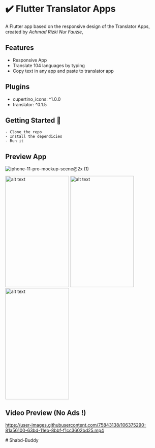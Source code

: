 # ✔️ Flutter Translator Apps

A Flutter app based on the responsive design of the Translator Apps, created by *Achmad Rizki Nur Fauzie*,

## Features
- Responsive App
- Translate 104 languages by typing
- Copy text in any app and paste to translator app

## Plugins
- cupertino_icons: ^1.0.0
- translator: ^0.1.5

## Getting Started 🚀

```shell
- Clone the repo
- Install the dependicies
- Run it
```

## Preview App

![iphone-11-pro-mockup-scene@2x (1)](https://user-images.githubusercontent.com/75843138/106375246-31c69a00-63bd-11eb-9a43-94405ebcd27b.png)

<img src="https://user-images.githubusercontent.com/75843138/106375120-0d1df280-63bc-11eb-8892-a43703819d14.png" alt="alt text" width="200" height="350"> <img src="https://user-images.githubusercontent.com/75843138/106375122-0f804c80-63bc-11eb-8cea-ef59db5819db.png" alt="alt text" width="200" height="350"> <img src="https://user-images.githubusercontent.com/75843138/106375123-1018e300-63bc-11eb-90e8-4a681c393572.png" alt="alt text" width="200" height="350">

## Video Preview (No Ads !)
https://user-images.githubusercontent.com/75843138/106375290-81a56100-63bd-11eb-8bbf-f1cc3602bd25.mp4

#   S h a b d - B u d d y  
 